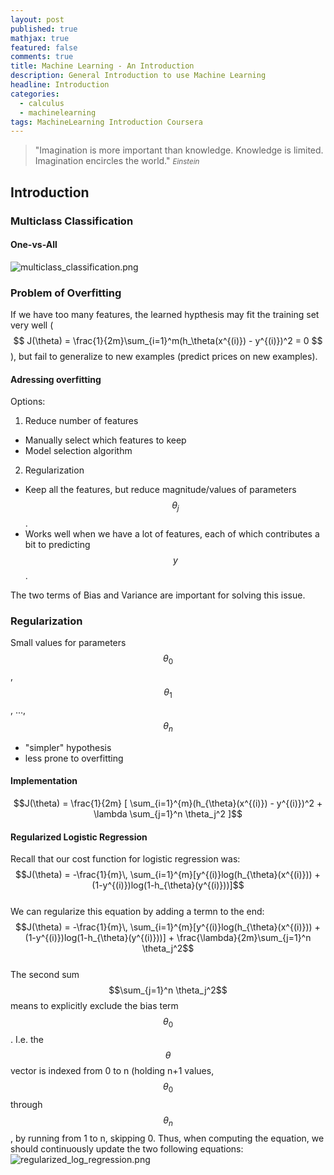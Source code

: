 ```yaml
---
layout: post
published: true
mathjax: true
featured: false
comments: true
title: Machine Learning - An Introduction
description: General Introduction to use Machine Learning
headline: Introduction
categories:
  - calculus
  - machinelearning
tags: MachineLearning Introduction Coursera
---
```

>&quot;Imagination is more important than knowledge. Knowledge is limited. Imagination encircles the world.&quot;
><small><cite title="Einstein">Einstein</cite></small>

## Introduction

### Multiclass Classification

#### One-vs-All
![multiclass_classification.png]({{site.baseurl}}/images/posts/multiclass_classification.png)

### Problem of Overfitting
If we have too many features, the learned hypthesis may fit the training set very well ( $$ J(\theta) = \frac{1}{2m}\sum_{i=1}^m(h_\theta(x^{(i)}) - y^{(i)})^2 = 0 $$ ), but fail to generalize to new examples (predict prices on new examples).

#### Adressing overfitting
Options:
1. Reduce number of features
  - Manually select which features to keep 
  - Model selection algorithm
2. Regularization
  - Keep all the features, but reduce magnitude/values of parameters $$\theta_j$$.
  - Works well when we have a lot of features, each of which contributes a bit to predicting $$y$$.

The two terms of Bias and Variance are important for solving this issue.

### Regularization
Small values for parameters $$\theta_0$$, $$\theta_1$$, ..., $$\theta_n$$
  - "simpler" hypothesis
  - less prone to overfitting

#### Implementation
$$J(\theta) = \frac{1}{2m} [ \sum_{i=1}^{m}(h_{\theta}(x^{(i)}) - y^{(i)})^2 + \lambda \sum_{j=1}^n \theta_j^2 ]$$


#### Regularized Logistic Regression
Recall that our cost function for logistic regression was:
$$J(\theta) = -\frac{1}{m}\, \sum_{i=1}^{m}[y^{(i)}log(h_{\theta}(x^{(i)})) + (1-y^{(i)})log(1-h_{\theta}(y^{(i)}))]$$ <br>
We can regularize this equation by adding a termn to the end:
$$J(\theta) = -\frac{1}{m}\, \sum_{i=1}^{m}[y^{(i)}log(h_{\theta}(x^{(i)})) + (1-y^{(i)})log(1-h_{\theta}(y^{(i)}))] + \frac{\lambda}{2m}\sum_{j=1}^n \theta_j^2$$ <br>
The second sum $$\sum_{j=1}^n \theta_j^2$$ means to explicitly exclude the bias term $$\theta_0$$. I.e. the $$\theta$$ vector is indexed from 0 to n (holding n+1 values, $$\theta_0$$ through $$\theta_n$$, by running from 1 to n, skipping 0. Thus, when computing the equation, we should continuously update the two following equations:
![regularized_log_regression.png]({{site.baseurl}}/images/posts/MachineLearning_AnIntroduction/regularized_log_regression.png)
